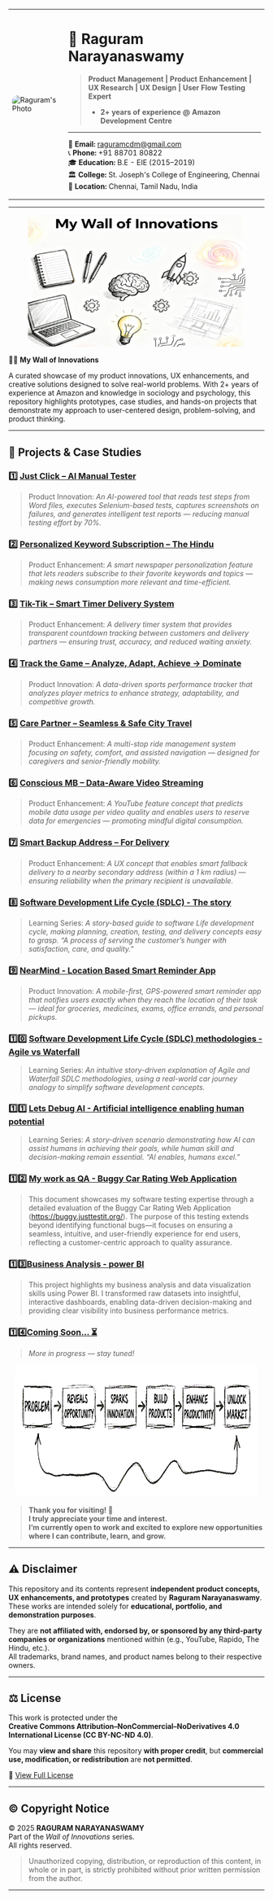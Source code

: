 <table>
  <tr>
    <td>
      <img src="https://github.com/Raguram-N/Hello/blob/main/Pic__.jpg" width="155" height="385" style="border-radius:10px;" alt="Raguram's Photo" />
    </td>
    <td style="vertical-align:top; padding-left:15px;">

# 💼 **Raguram Narayanaswamy**
> **Product Management | Product Enhancement | UX Research | UX Design | User Flow Testing Expert**
> - **2+ years of experience @ Amazon Development Centre**
---
📧 **Email:** [raguramcdm@gmail.com](mailto:raguramcdm@gmail.com)                                
📞 **Phone:** +91 88701 80822  
🎓 **Education:** B.E - EIE (2015–2019)  
🏛️ **College:** St. Joseph's College of Engineering, Chennai  
📍 **Location:** Chennai, Tamil Nadu, India  

</td>
  </tr>
</table>

---
 <p align="center">
  <img src="e06f81a5-a4ff-42e8-a675-939f54bd92e1.png" width="85%" height="260" style="border-radius:10px;" alt="Raguram's Photo" />
</p


# 🧑‍💻 **My Wall of Innovations**

A curated showcase of my product innovations, UX enhancements, and creative solutions designed to solve real-world problems. With 2+ years of experience at Amazon and knowledge in sociology and psychology, this repository highlights prototypes, case studies, and hands-on projects that demonstrate my approach to user-centered design, problem-solving, and product thinking.

---

## 🚀 **Projects & Case Studies**

### 1️⃣ [Just Click – AI Manual Tester](https://github.com/Raguram-N/AI_Manual_Tester/blob/main/README.md)
> Product Innovation: *An AI-powered tool that reads test steps from Word files, executes Selenium-based tests, captures screenshots on failures, and generates intelligent test reports — reducing manual testing effort by 70%.*


### 2️⃣ [Personalized Keyword Subscription – The Hindu](https://github.com/Raguram-N/The_Hindu/blob/main/README.md)
> Product Enhancement: *A smart newspaper personalization feature that lets readers subscribe to their favorite keywords and topics — making news consumption more relevant and time-efficient.*



### 3️⃣ [Tik-Tik – Smart Timer Delivery System](https://github.com/Raguram-N/Tik-Tik_-_Smart_Delivery/blob/main/README.md)
> Product Enhancement: *A delivery timer system that provides transparent countdown tracking between customers and delivery partners — ensuring trust, accuracy, and reduced waiting anxiety.*



### 4️⃣ [Track the Game – Analyze, Adapt, Achieve → Dominate](https://github.com/Raguram-N/Track-The-Game/blob/main/README.md)
>  Product Innovation: *A data-driven sports performance tracker that analyzes player metrics to enhance strategy, adaptability, and competitive growth.*



### 5️⃣ [Care Partner – Seamless & Safe City Travel](https://github.com/Raguram-N/Smart-Multi-Stop-Ride---case-study/blob/main/README.md)
> Product Enhancement: *A multi-stop ride management system focusing on safety, comfort, and assisted navigation — designed for caregivers and senior-friendly mobility.*



### 6️⃣ [Conscious MB – Data-Aware Video Streaming](https://github.com/Raguram-N/Conscious-MB/blob/main/README.md)
> Product Enhancement: *A YouTube feature concept that predicts mobile data usage per video quality and enables users to reserve data for emergencies — promoting mindful digital consumption.*



### 7️⃣ [Smart Backup Address – For Delivery](https://github.com/Raguram-N/Smart-Backup-Address-Delivery/blob/main/README.md)
> Product Enhancement: *A UX concept that enables smart fallback delivery to a nearby secondary address (within a 1 km radius) — ensuring reliability when the primary recipient is unavailable.*



### 8️⃣ [Software Development Life Cycle (SDLC) - The story](https://github.com/Raguram-N/SDLC-The-Simple-Story/blob/main/README.md)
> Learning Series: *A story-based guide to software Life development cycle, making planning, creation, testing, and delivery concepts easy to grasp. “A process of serving the customer’s hunger with satisfaction, care, and quality.”*



### 9️⃣ [NearMind - Location Based Smart Reminder App](https://github.com/Raguram-N/NearMind-Location-Based-Smart-Reminder-App-/blob/main/README.md)
> Product Innovation: *A mobile-first, GPS-powered smart reminder app that notifies users exactly when they reach the location of their task — ideal for groceries, medicines, exams, office errands, and personal pickups.*


### 1️⃣0️⃣ [Software Development Life Cycle (SDLC) methodologies - Agile vs Waterfall](https://github.com/Raguram-N/Agile-vs-Waterfall/blob/main/README.md)
> Learning Series: *An intuitive story-driven explanation of Agile and Waterfall SDLC methodologies, using a real-world car journey analogy to simplify software development concepts.*



### 1️⃣1️⃣ [Lets Debug AI - Artificial intelligence enabling human potential](https://github.com/Raguram-N/Lets-Debug-AI/blob/main/README.md)
> Learning Series: *A story-driven scenario demonstrating how AI can assist humans in achieving their goals, while human skill and decision-making remain essential. “AI enables, humans excel.”*



### 1️⃣2️⃣ [My work as QA - Buggy Car Rating Web Application](https://github.com/Raguram-N/My_QA_Sample_Project/blob/main/README.md)
>This document showcases my software testing expertise through a detailed evaluation of the Buggy Car Rating Web Application (https://buggy.justtestit.org/).
The purpose of this testing extends beyond identifying functional bugs—it focuses on ensuring a seamless, intuitive, and user-friendly experience for end users, reflecting a customer-centric approach to quality assurance.




### 1️⃣3️⃣[Business Analysis - power BI](https://github.com/Raguram-N/Power-BI-analysis/blob/main/README.md)
> This project highlights my business analysis and data visualization skills using Power BI.
I transformed raw datasets into insightful, interactive dashboards, enabling data-driven decision-making and providing clear visibility into business performance metrics.


### 1️⃣4️⃣[Coming Soon… ⏳](https://github.com/Raguram-N/Me/blob/main/README.md)
> *More in progress — stay tuned!*


<p align="center">
     <img src="Flow.1.png" width="95%" height="260" style="border-radius:10px;" alt="Raguram's Photo" />
       </p>



> **Thank you for visiting! 🙂<br>
I truly appreciate your time and interest.<br>
I’m currently open to work and excited to explore new opportunities where I can contribute, learn, and grow.**


---


## ⚠️ **Disclaimer**

This repository and its contents represent **independent product concepts, UX enhancements, and prototypes** created by **Raguram Narayanaswamy**.  
These works are intended solely for **educational, portfolio, and demonstration purposes**.  

They are **not affiliated with, endorsed by, or sponsored by any third-party companies or organizations** mentioned within (e.g., YouTube, Rapido, The Hindu, etc.).  
All trademarks, brand names, and product names belong to their respective owners.

---

## ⚖️ **License**

This work is protected under the  
**Creative Commons Attribution–NonCommercial–NoDerivatives 4.0 International License (CC BY-NC-ND 4.0)**.  

You may **view and share** this repository **with proper credit**, but **commercial use, modification, or redistribution** are **not permitted**.  

🔗 [View Full License](https://creativecommons.org/licenses/by-nc-nd/4.0/)

---

## © **Copyright Notice**

© 2025 **RAGURAM NARAYANASWAMY**  
Part of the *Wall of Innovations* series.  
All rights reserved.


> Unauthorized copying, distribution, or reproduction of this content, in whole or in part, is strictly prohibited without prior written permission from the author.

---

